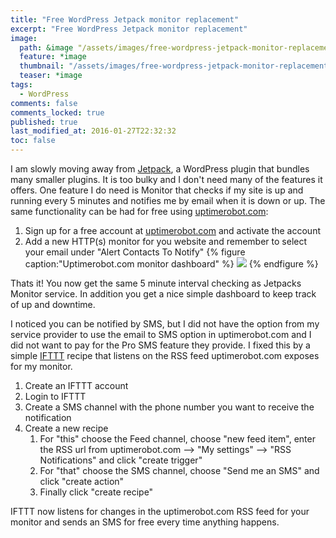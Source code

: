 ```yaml
---
title: "Free WordPress Jetpack monitor replacement"
excerpt: "Free WordPress Jetpack monitor replacement"
image:
  path: &image "/assets/images/free-wordpress-jetpack-monitor-replacement-feature.png"
  feature: *image
  thumbnail: "/assets/images/free-wordpress-jetpack-monitor-replacement-feature-th.png"
  teaser: *image
tags:
  - WordPress
comments: false
comments_locked: true
published: true
last_modified_at: 2016-01-27T22:32:32
toc: false
---
```

I am slowly moving away from [Jetpack](http://jetpack.me), a WordPress plugin that bundles many smaller plugins. It is too bulky and I don't need many of the features it offers. One feature I do need is Monitor that checks if my site is up and running every 5 minutes and notifies me by email when it is down or up. The same functionality can be had for free using [uptimerobot.com](http://uptimerobot.com):

1. Sign up for a free account at [uptimerobot.com](http://uptimerobot.com) and activate the account
2. Add a new HTTP(s) monitor for you website and remember to select your email under "Alert Contacts To Notify"
{% figure caption:"Uptimerobot.com monitor dashboard" %}
![](/assets/images/free-wordpress-jetpack-monitor-replacement-Uptimerobot.com-dashboard-1024.png)
{% endfigure %}

Thats it! You now get the same 5 minute interval checking as Jetpacks Monitor service. In addition you get a nice simple dashboard to keep track of up and downtime.

I noticed you can be notified by SMS, but I did not have the option from my service provider to use the email to SMS option in uptimerobot.com and I did not want to pay for the Pro SMS feature they provide. I fixed this by a simple [IFTTT](https://ifttt.com/recipes) recipe that listens on the RSS feed uptimerobot.com exposes for my monitor.

1. Create an IFTTT account
2. Login to IFTTT
3. Create a SMS channel with the phone number you want to receive the notification
4. Create a new recipe
    1. For "this" choose the Feed channel, choose "new feed item", enter the RSS url from uptimerobot.com --> "My settings" --> "RSS Notifications" and click "create trigger"
    2. For "that" choose the SMS channel, choose "Send me an SMS" and click "create action"
    3. Finally click "create recipe"

IFTTT now listens for changes in the uptimerobot.com RSS feed for your monitor and sends an SMS for free every time anything happens.
